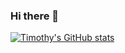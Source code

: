 ### Hi there 👋

[![Timothy's GitHub stats](https://github-readme-stats.vercel.app/api?username=timothy-geiger&show_icons=true&theme=radical)](https://github.com/timothy-geiger/github-readme-stats)